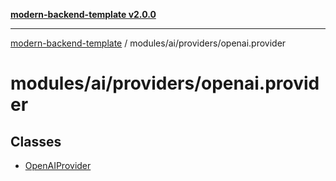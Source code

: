 [**modern-backend-template v2.0.0**](../../../../README.md)

***

[modern-backend-template](../../../../modules.md) / modules/ai/providers/openai.provider

# modules/ai/providers/openai.provider

## Classes

- [OpenAIProvider](classes/OpenAIProvider.md)
